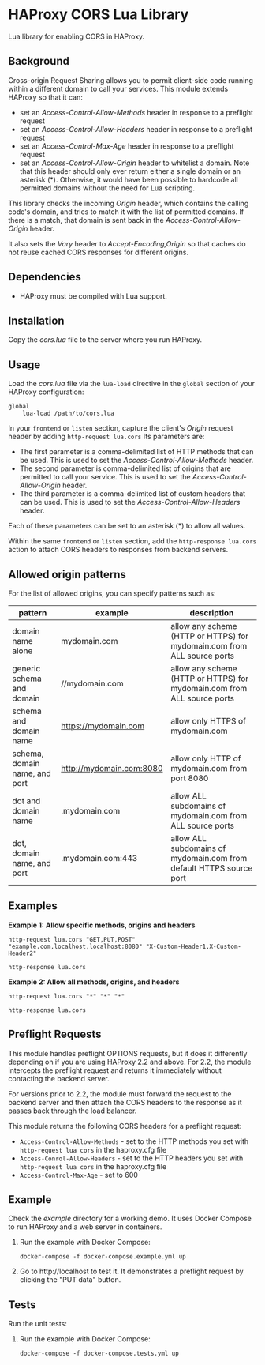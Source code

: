 # HAProxy CORS Lua Library

Lua library for enabling CORS in HAProxy.

## Background

Cross-origin Request Sharing allows you to permit client-side code running within a different domain to call your services. This module extends HAProxy so that it can:

* set an *Access-Control-Allow-Methods* header in response to a preflight request
* set an *Access-Control-Allow-Headers* header in response to a preflight request
* set an *Access-Control-Max-Age* header in response to a preflight request
* set an *Access-Control-Allow-Origin* header to whitelist a domain. Note that this header should only ever return either a single domain or an asterisk (*). Otherwise, it would have been possible to hardcode all permitted domains without the need for Lua scripting.

This library checks the incoming *Origin* header, which contains the calling code's domain, and tries to match it with the list of permitted domains. If there is a match, that domain is sent back in the *Access-Control-Allow-Origin* header.

It also sets the *Vary* header to *Accept-Encoding,Origin* so that  caches do not reuse cached CORS responses for different origins.

## Dependencies

* HAProxy must be compiled with Lua support.

## Installation

Copy the *cors.lua* file to the server where you run HAProxy.

## Usage

Load the *cors.lua* file via the `lua-load` directive in the `global` section of your HAProxy configuration:

```
global
    lua-load /path/to/cors.lua
```

In your `frontend` or `listen` section, capture the client's *Origin* request header by adding `http-request lua.cors` Its parameters are:

* The first parameter is a comma-delimited list of HTTP methods that can be used. This is used to set the *Access-Control-Allow-Methods* header.
* The second parameter is comma-delimited list of origins that are permitted to call your service. This is used to set the *Access-Control-Allow-Origin* header.
* The third parameter is a comma-delimited list of custom headers that can be used. This is used to set the *Access-Control-Allow-Headers* header.

Each of these parameters can be set to an asterisk (*) to allow all values.

Within the same `frontend` or `listen` section, add the `http-response lua.cors` action to attach CORS headers to responses from backend servers.

## Allowed origin patterns

For the list of allowed origins, you can specify patterns such as:

| pattern                       | example                  | description                                                             |
|-------------------------------|--------------------------|-------------------------------------------------------------------------|
| domain name alone             | mydomain.com             | allow any scheme (HTTP or HTTPS) for mydomain.com from ALL source ports |
| generic schema and domain     | //mydomain.com           | allow any scheme (HTTP or HTTPS) for mydomain.com from ALL source ports |
| schema and domain name        | https://mydomain.com     | allow only HTTPS of mydomain.com                                        |
| schema, domain name, and port | http://mydomain.com:8080 | allow only HTTP of mydomain.com from port 8080                          |
| dot and domain name           | .mydomain.com            | allow ALL subdomains of mydomain.com from ALL source ports              |
| dot, domain name, and port    | .mydomain.com:443        | allow ALL subdomains of mydomain.com from default HTTPS source port     |

## Examples

**Example 1: Allow specific methods, origins and headers**
```
http-request lua.cors "GET,PUT,POST" "example.com,localhost,localhost:8080" "X-Custom-Header1,X-Custom-Header2"

http-response lua.cors 
```

**Example 2: Allow all methods, origins, and headers**

```
http-request lua.cors "*" "*" "*"

http-response lua.cors 
```

## Preflight Requests

This module handles preflight OPTIONS requests, but it does it differently depending on if you are using HAProxy 2.2 and above. For 2.2, the module intercepts the preflight request and returns it immediately without contacting the backend server. 

For versions prior to 2.2, the module must forward the request to the backend server and then attach the CORS headers to the response as it passes back through the load balancer.

This module returns the following CORS headers for a preflight request:

* `Access-Control-Allow-Methods` - set to the HTTP methods you set with `http-request lua cors` in the haproxy.cfg file
* `Access-Conrol-Allow-Headers` - set to the HTTP headers you set with `http-request lua cors` in the haproxy.cfg file
* `Access-Control-Max-Age` - set to 600

## Example

Check the *example* directory for a working demo. It uses Docker Compose to run HAProxy and a web server in containers. 

1. Run the example with Docker Compose:

   ```
   docker-compose -f docker-compose.example.yml up
   ```
2. Go to http://localhost to test it. It demonstrates a preflight request by clicking the "PUT data" button.

## Tests

Run the unit tests:

1. Run the example with Docker Compose:

   ```
   docker-compose -f docker-compose.tests.yml up
   ```
